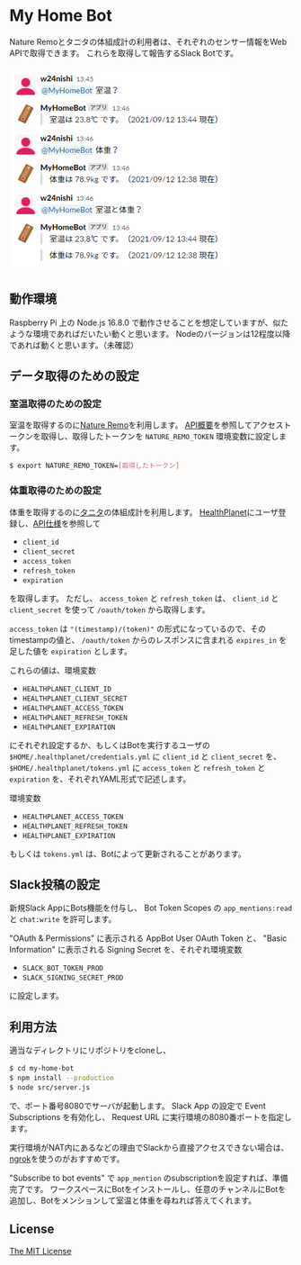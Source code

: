 # My Home Bot

Nature Remoとタニタの体組成計の利用者は、それぞれのセンサー情報をWeb APIで取得できます。
これらを取得して報告するSlack Botです。

![使用例](https://github.com/w24nishi/my-home-bot/blob/images/bot-usage.png)

## 動作環境

Raspberry Pi 上の Node.js 16.8.0 で動作させることを想定していますが、似たような環境であればだいたい動くと思います。
Nodeのバージョンは12程度以降であれば動くと思います。（未確認）

## データ取得のための設定

### 室温取得のための設定

室温を取得するのに[Nature Remo](https://nature.global/)を利用します。
[API概要](https://developer.nature.global/)を参照してアクセストークンを取得し、取得したトークンを `NATURE_REMO_TOKEN` 環境変数に設定します。

```bash
$ export NATURE_REMO_TOKEN=[取得したトークン]
```

### 体重取得のための設定

体重を取得するのに[タニタ](https://shop.tanita.co.jp/shop/)の体組成計を利用します。
[HealthPlanet](https://www.healthplanet.jp/)にユーザ登録し、[API仕様](https://www.healthplanet.jp/apis/api.html)を参照して

- `client_id`
- `client_secret`
- `access_token`
- `refresh_token`
- `expiration`

を取得します。
ただし、 `access_token` と `refresh_token` は、 `client_id` と `client_secret` を使って `/oauth/token` から取得します。

`access_token` は `"(timestamp)/(token)"` の形式になっているので、そのtimestampの値と、 `/oauth/token` からのレスポンスに含まれる `expires_in` を足した値を `expiration` とします。

これらの値は、環境変数

- `HEALTHPLANET_CLIENT_ID`
- `HEALTHPLANET_CLIENT_SECRET`
- `HEALTHPLANET_ACCESS_TOKEN`
- `HEALTHPLANET_REFRESH_TOKEN`
- `HEALTHPLANET_EXPIRATION`

にそれぞれ設定するか、もしくはBotを実行するユーザの
`$HOME/.healthplanet/credentials.yml` に `client_id` と `client_secret` を、
`$HOME/.healthplanet/tokens.yml` に `access_token` と `refresh_token` と `expiration` を、それぞれYAML形式で記述します。

環境変数

- `HEALTHPLANET_ACCESS_TOKEN`
- `HEALTHPLANET_REFRESH_TOKEN`
- `HEALTHPLANET_EXPIRATION`

もしくは `tokens.yml` は、Botによって更新されることがあります。

## Slack投稿の設定

新規Slack AppにBots機能を付与し、 Bot Token Scopes の `app_mentions:read` と `chat:write` を許可します。

"OAuth & Permissions" に表示される AppBot User OAuth Token と、
"Basic Information" に表示される Signing Secret を、それぞれ環境変数

- `SLACK_BOT_TOKEN_PROD`
- `SLACK_SIGNING_SECRET_PROD`

に設定します。

## 利用方法

適当なディレクトリにリポジトリをcloneし、

```bash
$ cd my-home-bot
$ npm install --production
$ node src/server.js
```

で、ポート番号8080でサーバが起動します。
Slack App の設定で Event Subscriptions を有効化し、 Request URL に実行環境の8080番ポートを指定します。

実行環境がNAT内にあるなどの理由でSlackから直接アクセスできない場合は、[ngrok](https://ngrok.com/)を使うのがおすすめです。

"Subscribe to bot events" で `app_mention` のsubscriptionを設定すれば、準備完了です。
ワークスペースにBotをインストールし、任意のチャンネルにBotを追加し、Botをメンションして室温と体重を尋ねれば答えてくれます。

## License

[The MIT License](./LICENSE)
